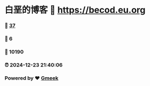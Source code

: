 # 白垩的博客 :link: https://becod.eu.org 
### :page_facing_up: [37](https://becod.eu.org/tag.html) 
### :speech_balloon: 6 
### :hibiscus: 10190 
### :alarm_clock: 2024-12-23 21:40:06 
### Powered by :heart: [Gmeek](https://github.com/Meekdai/Gmeek)
